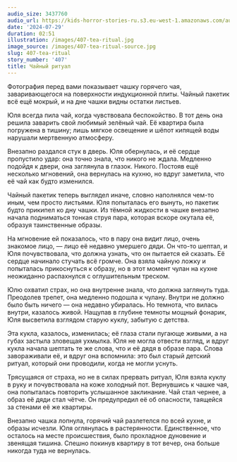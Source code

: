 ```yaml
---
audio_size: 3437760
audio_url: https://kids-horror-stories-ru.s3.eu-west-1.amazonaws.com/audio/407-tea-ritual.mp3
date: '2024-07-29'
duration: 02:51
illustration: /images/407-tea-ritual.jpg
image_source: /images/407-tea-ritual-source.jpg
slug: 407-tea-ritual
story_number: '407'
title: Чайный ритуал
---
```


Фотография перед вами показывает чашку горячего чая, заваривающегося на поверхности индукционной плиты. Чайный пакетик всё ещё мокрый, и на дне чашки видны остатки листьев.

Юля всегда пила чай, когда чувствовала беспокойство. В тот день она решила заварить свой любимый зелёный чай. Её квартира была погружена в тишину; лишь мягкое освещение и шёпот кипящей воды нарушали мертвенную атмосферу.

Внезапно раздался стук в дверь. Юля обернулась, и её сердце пропустило удар: она точно знала, что никого не ждала. Медленно подойдя к двери, она заглянула в глазок. Никого. Постояв ещё несколько мгновений, она вернулась на кухню, но вдруг заметила, что её чай как будто изменился.

Чайный пакетик теперь выглядел иначе, словно наполнялся чем-то иным, чем просто листьями. Юля попыталась его вынуть, но пакетик будто прикипел ко дну чашки. Из тёмной жидкости в чашке внезапно начала подниматься тонкая струя пара, которая вскоре окутала её, образуя таинственные образы.

На мгновение ей показалось, что в пару она видит лицо, очень знакомое лицо, — лицо её недавно умершего дяди. Он что-то шептал, и Юля почувствовала, что должна узнать, что он пытается ей сказать. Её сердце начинало стучать всё громче. Она взяла чайную ложку и попыталась прикоснуться к образу, но в этот момент чулан на кухне неожиданно распахнулся с оглушительным треском.

Юлю охватил страх, но она внутренне знала, что должна заглянуть туда. Преодолев трепет, она медленно подошла к чулану. Внутри не должно было быть ничего — она недавно убиралась. Но темнота, что вилась внутри, казалось живой. Нащупав в глубине темноты мощный фонарик, Юля высветила взглядом старую куклу, забытую с детства.

Эта кукла, казалось, изменилась; её глаза стали пугающе живыми, а на губах застыла зловещая ухмылка. Юля не могла отвести взгляд, и вдруг кукла начала шептать те же слова, что и её дядя в образе пара. Слова завораживали её, и вдруг она вспомнила: это был старый детский ритуал, который они проводили, когда не могли уснуть.

Трясущаяся от страха, но не в силах прервать ритуал, Юля взяла куклу в руку и почувствовала на коже холодный пот. Вернувшись к чашке чая, она попыталась повторить услышанное заклинание. Чай стал чернее, а образ её дяди стал чётче. Он предупредил её об опасности, таящейся за стенами её же квартиры.

Внезапно чашка лопнула, горячий чай разлетелся по всей кухне, и образы исчезли. Юля оглянулась в растерянности. Единственное, что осталось на месте происшествия, было прохладное дуновение и звенящая тишина. Спешно покинув квартиру в тот вечер, она больше никогда туда не вернулась.
